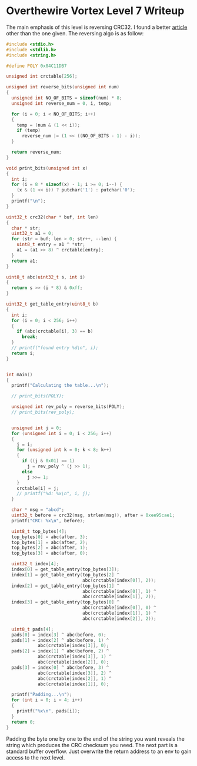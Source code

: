 # Overthewire Vortex Level 7 Writeup

The main emphasis of this level is reversing CRC32. I found a better [article](http://www.danielvik.com/2010/10/calculating-reverse-crc.html) other than the one given. The reversing algo is as follow:

```c
#include <stdio.h>
#include <stdlib.h>
#include <string.h>

#define POLY 0x04C11DB7

unsigned int crctable[256];

unsigned int reverse_bits(unsigned int num)
{
  unsigned int NO_OF_BITS = sizeof(num) * 8;
  unsigned int reverse_num = 0, i, temp;

  for (i = 0; i < NO_OF_BITS; i++)
  {
    temp = (num & (1 << i));
    if (temp)
      reverse_num |= (1 << ((NO_OF_BITS - 1) - i));
  }

  return reverse_num;
}

void print_bits(unsigned int x)
{
  int i;
  for (i = 8 * sizeof(x) - 1; i >= 0; i--) {
    (x & (1 << i)) ? putchar('1') : putchar('0');
  }
  printf("\n");
}

uint32_t crc32(char * buf, int len)
{
  char * str;
  uint32_t a1 = 0;
  for (str = buf; len > 0; str++, --len) {
    uint8_t entry = a1 ^ *str;
    a1 = (a1 >> 8) ^ crctable[entry];
  }
  return a1;
}

uint8_t abc(uint32_t s, int i)
{
  return s >> (i * 8) & 0xff;
}

uint32_t get_table_entry(uint8_t b)
{
  int i;
  for (i = 0; i < 256; i++)
  {
    if (abc(crctable[i], 3) == b)
      break;
  }
  // printf("found entry %d\n", i);
  return i;
}


int main()
{
  printf("Calculating the table...\n");

  // print_bits(POLY);

  unsigned int rev_poly = reverse_bits(POLY);
  // print_bits(rev_poly);


  unsigned int j = 0;
  for (unsigned int i = 0; i < 256; i++)
  {
    j = i;
    for (unsigned int k = 0; k < 8; k++)
    {
      if ((j & 0x01) == 1)
        j = rev_poly ^ (j >> 1);
      else
        j >>= 1;
    }
    crctable[i] = j;
    // printf("%d: %x\n", i, j);
  }

  char * msg = "abcd";
  uint32_t before = crc32(msg, strlen(msg)), after = 0xee95cae1;
  printf("CRC: %x\n", before);

  uint8_t top_bytes[4];
  top_bytes[0] = abc(after, 3);
  top_bytes[1] = abc(after, 2);
  top_bytes[2] = abc(after, 1);
  top_bytes[3] = abc(after, 0);

  uint32_t index[4];
  index[0] = get_table_entry(top_bytes[3]);
  index[1] = get_table_entry(top_bytes[2] ^
                             abc(crctable[index[0]], 2));
  index[2] = get_table_entry(top_bytes[1] ^
                             abc(crctable[index[0]], 1) ^
                             abc(crctable[index[1]], 2));
  index[3] = get_table_entry(top_bytes[0] ^
                             abc(crctable[index[0]], 0) ^
                             abc(crctable[index[1]], 1) ^
                             abc(crctable[index[2]], 2));

  uint8_t pads[4];
  pads[0] = index[3] ^ abc(before, 0);
  pads[1] = index[2] ^ abc(before, 1) ^
            abc(crctable[index[3]], 0);
  pads[2] = index[1] ^ abc(before, 2) ^
            abc(crctable[index[3]], 1) ^
            abc(crctable[index[2]], 0);
  pads[3] = index[0] ^ abc(before, 3) ^
            abc(crctable[index[3]], 2) ^
            abc(crctable[index[2]], 1) ^
            abc(crctable[index[1]], 0);

  printf("Padding...\n");
  for (int i = 0; i < 4; i++)
  {
    printf("%x\n", pads[i]);
  }
  return 0;
}
```

Padding the byte one by one to the end of the string you want reveals the string which produces the CRC checksum you need.
The next part is a standard buffer overflow. Just overwrite the return address to an env to gain access to the next level.